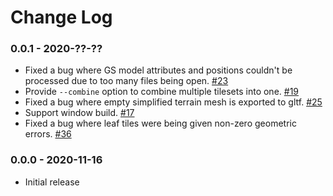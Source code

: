 Change Log
==========

### 0.0.1 - 2020-??-??

* Fixed a bug where GS model attributes and positions couldn't be processed due to too many files being open. [#23](https://github.com/CesiumGS/cdb-to-3dtiles/pull/23)
* Provide `--combine` option to combine multiple tilesets into one. [#19](https://github.com/CesiumGS/cdb-to-3dtiles/issues/19)
* Fixed a bug where empty simplified terrain mesh is exported to gltf. [#25](https://github.com/CesiumGS/cdb-to-3dtiles/pull/25)
* Support window build. [#17](https://github.com/CesiumGS/cdb-to-3dtiles/issues/17)
* Fixed a bug where leaf tiles were being given non-zero geometric errors. [#36](https://github.com/CesiumGS/cdb-to-3dtiles/pull/36)

### 0.0.0 - 2020-11-16

* Initial release
